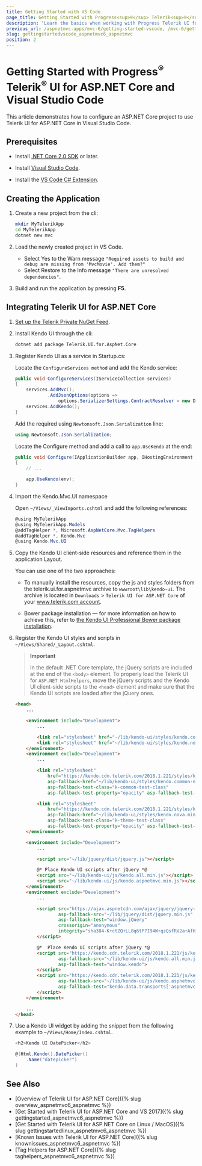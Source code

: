 ```yaml
---
title: Getting Started with VS Code
page_title: Getting Started with Progress<sup>®</sup> Telerik<sup>®</sup> UI for ASP.NET Core and Visual Studio Code | Telerik UI for ASP.NET Core | Telerik UI for ASP.NET Core
description: "Learn the basics when working with Progress Telerik UI for ASP.NET Core (aka MVC 6 or ASP.NET Core MVC) and VS Code."
previous_url: /aspnetmvc-apps/mvc-6/getting-started-vscode, /mvc-6/getting-started-vscode
slug: gettingstartedvscode_aspnetmvc6_aspnetmvc
position: 2
---
```


# Getting Started with Progress<sup>®</sup> Telerik<sup>®</sup> UI for ASP.NET Core and Visual Studio Code

This article demonstrates how to configure an ASP.NET Core project to use Telerik UI for ASP.NET Core in Visual Studio Code.

## Prerequisites

* Install [.NET Core 2.0 SDK](https://www.microsoft.com/net/learn/get-started/windows) or later.

* Install [Visual Studio Code](https://code.visualstudio.com/).

* Install the [VS Code C# Extension](https://marketplace.visualstudio.com/items?itemName=ms-vscode.csharp).

## Creating the Application

1. Create a new project from the cli:
    ```sh
    mkdir MyTelerikApp
    cd MyTelerikApp
    dotnet new mvc
    ```

1. Load the newly created project in VS Code.
    - Select Yes to the Warn message `"Required assets to build and debug are missing from 'MvcMovie'. Add them?"`
    - Select Restore to the Info message `"There are unresolved dependencies"`.

1. Build and run the application by pressing **F5**.

## Integrating Telerik UI for ASP.NET Core

1. [Set up the Telerik Private NuGet Feed](https://docs.telerik.com/aspnet-mvc/getting-started/nuget-install#set-up-nuget-package-source).

2. Install Kendo UI through the cli:
    ```sh
    dotnet add package Telerik.UI.for.AspNet.Core
    ```

3. Register Kendo UI as a service in Startup.cs:

    Locate the `ConfigureServices method` and add the Kendo service:
    ```cs
    public void ConfigureServices(IServiceCollection services)
    {
        services.AddMvc();
                .AddJsonOptions(options =>
                    options.SerializerSettings.ContractResolver = new DefaultContractResolver());
        services.AddKendo();
    }
    ```

    Add the required using `Newtonsoft.Json.Serialization` line:
    ```cs
    using Newtonsoft.Json.Serialization;
    ```

    Locate the Configure method and add a call to `app.UseKendo` at the end:
    ```cs
    public void Configure(IApplicationBuilder app, IHostingEnvironment env)
    {
        // ...

        app.UseKendo(env);
    }
    ```

4. Import the Kendo.Mvc.UI namespace

    Open `~/Views/_ViewImports.cshtml` and add the following references:
    ```cs
    @using MyTelerikApp
    @using MyTelerikApp.Models
    @addTagHelper *, Microsoft.AspNetCore.Mvc.TagHelpers
    @addTagHelper *, Kendo.Mvc
    @using Kendo.Mvc.UI
    ```

5. Copy the Kendo UI client-side resources and reference them in the application Layout.

    You can use one of the two approaches:

    - To manually install the resources, copy the js and styles folders from the telerik.ui.for.aspnetmvc archive to `wwwroot\lib\kendo-ui`. The archive is located in `Downloads` > `Telerik UI for ASP.NET Core` of your [www.telerik.com account](https://www.telerik.com/account/).

    - Bower package installation — for more information on how to achieve this, refer to [the Kendo UI Professional Bower package installation](https://docs.telerik.com/kendo-ui/intro/installation/bower-install).

6. Register the Kendo UI styles and scripts in `~/Views/Shared/_Layout.cshtml`.

    > **Important**
    >
    > In the default .NET Core template, the jQuery scripts are included at the end of the `<body>` element. To properly load the Telerik UI for `ASP.NET HtmlHelpers`, move the jQuery scripts and the Kendo UI client-side scripts to the `<head>` element and make sure that the Kendo UI scripts are loaded after the jQuery ones.

    ```html
    <head>
        ...

        <environment include="Development">
            ...

            <link rel="stylesheet" href="~/lib/kendo-ui/styles/kendo.common-nova.min.css" />
            <link rel="stylesheet" href="~/lib/kendo-ui/styles/kendo.nova.min.css" />
        </environment>
        <environment exclude="Development">
            ...

            <link rel="stylesheet"
                href="https://kendo.cdn.telerik.com/2018.1.221/styles/kendo.common-nova.min.css"
                asp-fallback-href="~/lib/kendo-ui/styles/kendo.common-nova.min.css"
                asp-fallback-test-class="k-common-test-class"
                asp-fallback-test-property="opacity" asp-fallback-test-value="0" />

            <link rel="stylesheet"
                href="https://kendo.cdn.telerik.com/2018.1.221/styles/kendo.nova.min.css"
                asp-fallback-href="~/lib/kendo-ui/styles/kendo.nova.min.css"
                asp-fallback-test-class="k-theme-test-class"
                asp-fallback-test-property="opacity" asp-fallback-test-value="0" />
        </environment>

        <environment include="Development">
            ...

            <script src="~/lib/jquery/dist/jquery.js"></script>

            @* Place Kendo UI scripts after jQuery *@
            <script src="~/lib/kendo-ui/js/kendo.all.min.js"></script>
            <script src="~/lib/kendo-ui/js/kendo.aspnetmvc.min.js"></script>
        </environment>
        <environment exclude="Development">
            ...

            <script src="https://ajax.aspnetcdn.com/ajax/jquery/jquery-2.2.0.min.js"
                    asp-fallback-src="~/lib/jquery/dist/jquery.min.js"
                    asp-fallback-test="window.jQuery"
                    crossorigin="anonymous"
                    integrity="sha384-K+ctZQ+LL8q6tP7I94W+qzQsfRV2a+AfHIi9k8z8l9ggpc8X+Ytst4yBo/hH+8Fk">
            </script>

            @*  Place Kendo UI scripts after jQuery *@
            <script src="https://kendo.cdn.telerik.com/2018.1.221/js/kendo.all.min.js"
                    asp-fallback-src="~/lib/kendo-ui/js/kendo.all.min.js"
                    asp-fallback-test="window.kendo">
            </script>
            <script src="https://kendo.cdn.telerik.com/2018.1.221/js/kendo.aspnetmvc.min.js"
                    asp-fallback-src="~/lib/kendo-ui/js/kendo.aspnetmvc.min.js"
                    asp-fallback-test="kendo.data.transports['aspnetmvc-ajax']">
            </script>
        </environment>

        ...
    </head>
    ```

7. Use a Kendo UI widget by adding the snippet from the following example to `~/Views/Home/Index.cshtml`.

    ```cs
    <h2>Kendo UI DatePicker</h2>

    @(Html.Kendo().DatePicker()
        .Name("datepicker")
    )
    ```

## See Also

* [Overview of Telerik UI for ASP.NET Core]({% slug overview_aspnetmvc6_aspnetmvc %})
* [Get Started with Telerik UI for ASP.NET Core and VS 2017]({% slug gettingstarted_aspnetmvc6_aspnetmvc %})
* [Get Started with Telerik UI for ASP.NET Core on Linux / MacOS]({% slug gettingstartedlinux_aspnetmvc6_aspnetmvc %})
* [Known Issues with Telerik UI for ASP.NET Core]({% slug knownissues_aspnetmvc6_aspnetmvc %})
* [Tag Helpers for ASP.NET Core]({% slug taghelpers_aspnetmvc6_aspnetmvc %})
